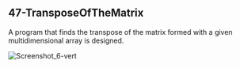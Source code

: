 ## 47-TransposeOfTheMatrix
A program that finds the transpose of the matrix formed with a given multidimensional array is designed.

![Screenshot_6-vert](https://user-images.githubusercontent.com/57245919/130598309-3d9e2670-f69c-432b-be1c-e64c43c82ccd.jpg)
